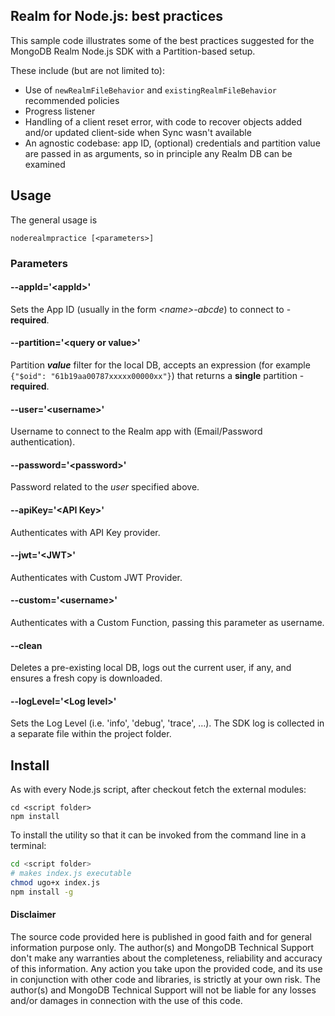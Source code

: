 ## Realm for Node.js: best practices

This sample code illustrates some of the best practices suggested for the MongoDB Realm Node.js SDK with a Partition-based setup.

These include (but are not limited to):

- Use of `newRealmFileBehavior`  and `existingRealmFileBehavior` recommended policies
- Progress listener
- Handling of a client reset error, with code to recover objects added and/or updated client-side when Sync wasn't available
- An agnostic codebase: app ID, (optional) credentials and partition value are passed in as arguments, so in principle any Realm DB can be examined


## Usage

The general usage is
```
noderealmpractice [<parameters>]
```

### Parameters

#### --appId='\<appId>'

Sets the App ID (usually in the form _\<name>-abcde_) to connect to - **required**.

#### --partition='\<query or value>'

Partition **_value_** filter for the local DB, accepts an expression (for example `{"$oid": "61b19aa00787xxxxx00000xx"}`) that returns a **single** partition - **required**.

#### --user='\<username>'

Username to connect to the Realm app with (Email/Password authentication).

#### --password='\<password>'

Password related to the _user_ specified above.

#### --apiKey='\<API Key>'

Authenticates with API Key provider.

#### --jwt='\<JWT>'

Authenticates with Custom JWT Provider.

#### --custom='\<username>'

Authenticates with a Custom Function, passing this parameter as username.

#### --clean

Deletes a pre-existing local DB, logs out the current user, if any, and ensures a fresh copy is downloaded.

#### --logLevel='\<Log level>'

Sets the Log Level (i.e. 'info', 'debug', 'trace', …). The SDK log is collected in a separate file within the project folder.

## Install

As with every Node.js script, after checkout fetch the external modules:

```
cd <script folder>
npm install
```

To install the utility so that it can be invoked from the command line in a terminal:

```sh
cd <script folder>
# makes index.js executable
chmod ugo+x index.js
npm install -g
```

#### Disclaimer

The source code provided here is published in good faith and for general information purpose only. The author(s) and MongoDB Technical Support don't make any warranties about the completeness, reliability and accuracy of this information. Any action you take upon the provided code, and its use in conjunction with other code and libraries, is strictly at your own risk. The author(s) and MongoDB Technical Support will not be liable for any losses and/or damages in connection with the use of this code.

